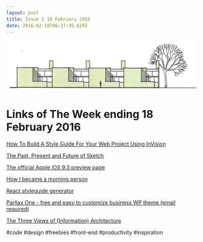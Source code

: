 ```yaml
---
layout: post
title: Issue 1 18 February 2016
date: 2016-02-18T06:37:45.629Z
---
```

![Links of The Week ending 16 October 2020](/assets/uploads/issue-1.png "Links of The Week ending 16 October 2020")

# Links of The Week ending 18 February 2016

<a href="http://www.youandco.com.au/blog/how-to-build-a-style-guide-for-your-web-project-using-invision" target="_blank">How To Build A Style Guide For Your Web Project Using InVision</a>

<a href="https://medium.com/habit-of-introspection/the-past-present-and-future-of-sketch-d5237879b7af" target="_blank">The Past, Present and Future of Sketch</a>

<a href="http://www.apple.com/ios/preview/" target="_blank">The official Apple iOS 9.3 preview page</a>

<a href="http://colejfox.com/become-a-morning-person/" target="_blank">How I became a morning person</a>

<a href="https://github.com/sapegin/react-styleguidist" target="_blank">React styleguide generator</a>

<a href="http://themeisle.com/themes/parallax-one" target="_blank">Parllax One - free and easy to customize business WP theme (email required)</a>

<a href="http://www.uxbooth.com/articles/three-views-of-information-architecture/" target="_blank">The Three Views of (Information) Architecture</a>

\#code #design #freebies #front-end #productivity #inspiration